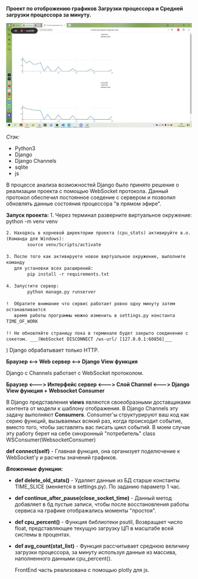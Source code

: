 __Проект по отоброжению графиков Загрузки процессора и Средней загрузки процессора за минуту.__

![](cpu_stats/media/cpu_load.gif)

_Стэк:_ 
* Python3
* Django
* Django Channels
* sqlite
* js


В процессе анализа возможностей Django было принято решение о реализации проекта c помощью
WebSocket протокола. Данный протокол обеспечил постоянное соедение с сервером и позволил обновлять
данные состояния процессора "в прямом эфире".

**Запуск проекта:**
    1. Через терминал разверните виртуальное окружение:
            python -m venv venv

    2. Находясь в корневой директории проекта (cpu_stats) активируйте в.о.(Команда для Windows):
            source venv/Scripts/activate

    3. После того как активируете новое виртуальное окружение, выполните команду
       для установки всех расширений:
            pip install -r requirements.txt

    4. Запустите сервер:
            python manage.py runserver

    !  Обратите внимание что сервис работает ровно одну минуту затем останавливается
       время работы программы можно изменить в settings.py константа TIME_OF_WORK

    !! Не обновляйте страницу пока в терминале будет закрыто соединение с сокетом. ___(WebSocket DISCONNECT /ws-url/ [127.0.0.1:60856]___
)
Django обрабатывает только HTTP.

__Браузер <—–> Web сервер <—–> Django View функция__

Django с Channels работает с WebSocket протоколом.

__Браузер <——–> Интерфейс сервер <——–> Слой Channel <——–>
Django View функция + Websocket Consumer__

В Django представления __views__ являются своеобразными доставщиками контента от модели к шаблону отображения.
В Django Channels эту задачу выполняют __Consumers__.
Consumer'ы структурируют ваш код как серию функций, вызываемых всякий раз, когда происходит событие,
вместо того, чтобы заставлять вас писать цикл событий. В моем случае эту работу берет на себе синхронный
"потребитель" class WSConsumer(WebsocketConsumer)

__def connect(self)__ - Главная  функция, она организует поделючение к WebSocket'у и расчеты значений графиков.

___Вложенные функции:___

* __def delete_old_stats()__ - Удаляет данные из БД старше константы TIME_SLICE (меняется в settings.py). По заданию параметр 1 час.

* __def continue_after_pause(close_socket_time)__ - Данный метод добавляет в бд пустые записи, чтобы после восстановления работы сервиса на графике отображались моменты "простоя".

* __def cpu_percent()__ - Функция библиотеки psutil, Возвращает число float, представляющее
        текущую загрузку ЦП в масштабе всей системы в процентах.

* __def avg_count(stat_list)__ - Функция рассчитывает среднюю величину загрузки процессора, за минуту используя данные из массива, наполненного данными cpu_percent().

    FrontEnd часть реализована с помощью plotly для js.




